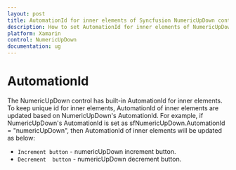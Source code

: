```yaml
---
layout: post
title: AutomationId for inner elements of Syncfusion NumericUpDown control for Xamarin.Forms
description: How to set AutomationId for inner elements of NumericUpDown
platform: Xamarin
control: NumericUpDown
documentation: ug
---
```


# AutomationId

The NumericUpDown control has built-in AutomationId for inner elements. To keep unique id for inner elements, AutomationId of inner elements are updated based on NumericUpDown's AutomationId. For example, if NumericUpDown's AutomationId is set as sfNumericUpDown.AutomationId = "numericUpDown", then AutomationId of inner elements will be updated as below:

* `Increment button` - numericUpDown increment button.
* `Decrement  button` - numericUpDown decrement  button.
